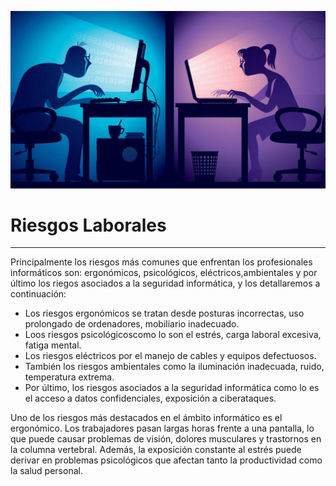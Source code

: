 ![Riesgos Laborales](img/laboral.jpg)

# Riesgos Laborales 

---

<p align="justify">

Principalmente los riesgos más comunes que enfrentan los profesionales informáticos son: ergonómicos, psicológicos, eléctricos,ambientales y por último 
los riegos asociados a la seguridad informática, y los detallaremos a continuación:

- Los riesgos ergonómicos se tratan desde posturas incorrectas, uso prolongado de ordenadores, mobiliario inadecuado.
- Loos riesgos psicológicoscomo lo son el estrés, carga laboral excesiva, fatiga mental.
- Los riesgos eléctricos por el manejo de cables y equipos defectuosos.
- También los riesgos ambientales como la iluminación inadecuada, ruido, temperatura extrema.
- Por último, los riesgos asociados a la seguridad informática como lo es el acceso a datos confidenciales, exposición a ciberataques.

Uno de los riesgos más destacados en el ámbito informático es el ergonómico. Los trabajadores pasan largas horas frente a una pantalla, lo que puede causar problemas de visión, dolores musculares y trastornos en la columna vertebral. 
Además, la exposición constante al estrés puede derivar en problemas psicológicos que afectan tanto la productividad como la salud personal.
</p>
